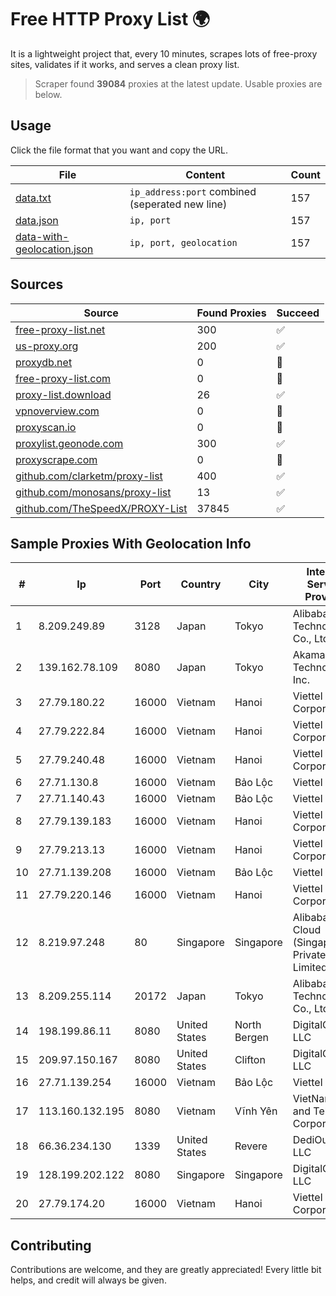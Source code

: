 
# Free HTTP Proxy List 🌍

It is a lightweight project that, every 10 minutes, scrapes lots of free-proxy sites, validates if it works, and serves a clean proxy list.


> Scraper found **39084** proxies at the latest update. Usable proxies are below.

## Usage

Click the file format that you want and copy the URL.


|File|Content|Count|
|----|-------|-----|
|[data.txt](https://raw.githubusercontent.com/themiralay/Proxy-List-World/master/data.txt)|`ip_address:port` combined (seperated new line)|157|
|[data.json](https://raw.githubusercontent.com/themiralay/Proxy-List-World/master/data.json)|`ip, port`|157|
|[data-with-geolocation.json](https://raw.githubusercontent.com/themiralay/Proxy-List-World/master/data-with-geolocation.json)|`ip, port, geolocation`|157|

## Sources

|Source|Found Proxies|Succeed|
|------|-------------|-------|
|[free-proxy-list.net](https://free-proxy-list.net)|300|✅|
|[us-proxy.org](https://www.us-proxy.org)|200|✅|
|[proxydb.net](http://proxydb.net)|0|🚫|
|[free-proxy-list.com](https://free-proxy-list.com/?page=&port=&type%5B%5D=http&type%5B%5D=https&up_time=0&search=Search)|0|🚫|
|[proxy-list.download](https://www.proxy-list.download/HTTP)|26|✅|
|[vpnoverview.com](https://vpnoverview.com/privacy/anonymous-browsing/free-proxy-servers)|0|🚫|
|[proxyscan.io](https://www.proxyscan.io)|0|🚫|
|[proxylist.geonode.com](https://proxylist.geonode.com/api/proxy-list?limit=300&page=1&sort_by=lastChecked&sort_type=desc&protocols=http,https)|300|✅|
|[proxyscrape.com](https://api.proxyscrape.com/v2/?request=displayproxies&protocol=http&timeout=10000&country=all&ssl=all&anonymity=all)|0|🚫|
|[github.com/clarketm/proxy-list](https://raw.githubusercontent.com/clarketm/proxy-list/master/proxy-list-raw.txt)|400|✅|
|[github.com/monosans/proxy-list](https://raw.githubusercontent.com/monosans/proxy-list/main/proxies/http.txt)|13|✅|
|[github.com/TheSpeedX/PROXY-List](https://raw.githubusercontent.com/TheSpeedX/PROXY-List/master/http.txt)|37845|✅|


## Sample Proxies With Geolocation Info

|#|Ip|Port|Country|City|Internet Service Provider|
|-|--|----|-------|----|-------------------------|
|1|8.209.249.89|3128|Japan|Tokyo|Alibaba (US) Technology Co., Ltd.|
|2|139.162.78.109|8080|Japan|Tokyo|Akamai Technologies, Inc.|
|3|27.79.180.22|16000|Vietnam|Hanoi|Viettel Corporation|
|4|27.79.222.84|16000|Vietnam|Hanoi|Viettel Corporation|
|5|27.79.240.48|16000|Vietnam|Hanoi|Viettel Corporation|
|6|27.71.130.8|16000|Vietnam|Bảo Lộc|Viettel Group|
|7|27.71.140.43|16000|Vietnam|Bảo Lộc|Viettel Group|
|8|27.79.139.183|16000|Vietnam|Hanoi|Viettel Corporation|
|9|27.79.213.13|16000|Vietnam|Hanoi|Viettel Corporation|
|10|27.71.139.208|16000|Vietnam|Bảo Lộc|Viettel Group|
|11|27.79.220.146|16000|Vietnam|Hanoi|Viettel Corporation|
|12|8.219.97.248|80|Singapore|Singapore|Alibaba Cloud (Singapore) Private Limited|
|13|8.209.255.114|20172|Japan|Tokyo|Alibaba (US) Technology Co., Ltd.|
|14|198.199.86.11|8080|United States|North Bergen|DigitalOcean, LLC|
|15|209.97.150.167|8080|United States|Clifton|DigitalOcean, LLC|
|16|27.71.139.254|16000|Vietnam|Bảo Lộc|Viettel Group|
|17|113.160.132.195|8080|Vietnam|Vĩnh Yên|VietNam Post and Telecom Corporation|
|18|66.36.234.130|1339|United States|Revere|DediOutlet, LLC|
|19|128.199.202.122|8080|Singapore|Singapore|DigitalOcean, LLC|
|20|27.79.174.20|16000|Vietnam|Hanoi|Viettel Corporation|



## Contributing

Contributions are welcome, and they are greatly appreciated! Every
little bit helps, and credit will always be given.

